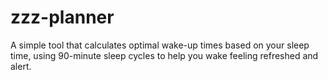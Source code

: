 # zzz-planner
A simple tool that calculates optimal wake-up times based on your sleep time, using 90-minute sleep cycles to help you wake feeling refreshed and alert.
